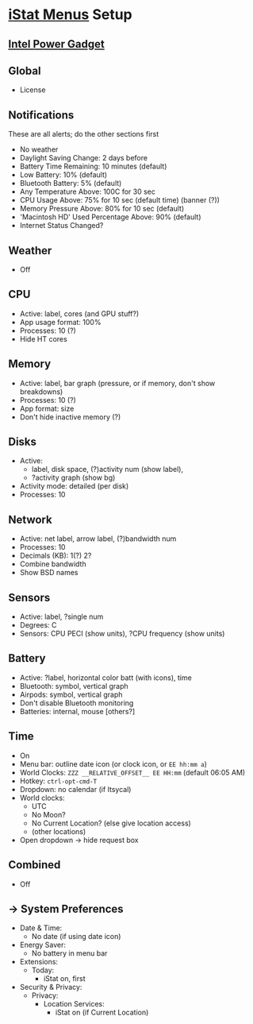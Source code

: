# [iStat Menus][istat] Setup

[istat]: https://bjango.com/mac/istatmenus/

## [Intel Power Gadget][intel-power-gadget]

[intel-power-gadget]: https://software.intel.com/content/www/us/en/develop/articles/intel-power-gadget.html

## Global

* License

## Notifications

These are all alerts; do the other sections first

* No weather
* Daylight Saving Change: 2 days before
* Battery Time Remaining: 10 minutes (default)
* Low Battery: 10% (default)
* Bluetooth Battery: 5% (default)
* Any Temperature Above: 100C for 30 sec
* CPU Usage Above: 75% for 10 sec (default time) (banner (?))
* Memory Pressure Above: 80% for 10 sec (default)
* 'Macintosh HD' Used Percentage Above: 90% (default)
* Internet Status Changed?

## Weather

* Off

## CPU

* Active: label, cores (and GPU stuff?)
* App usage format: 100%
* Processes: 10 (?)
* Hide HT cores

## Memory

* Active: label, bar graph (pressure, or if memory, don't show breakdowns)
* Processes: 10 (?)
* App format: size
* Don't hide inactive memory (?)

## Disks

* Active:
    * label, disk space, (?)activity num (show label),
    * ?activity graph (show bg)
* Activity mode: detailed (per disk)
* Processes: 10

## Network

* Active: net label, arrow label, (?)bandwidth num
* Processes: 10
* Decimals (KB): 1(?) 2?
* Combine bandwidth
* Show BSD names

## Sensors

* Active: label, ?single num
* Degrees: C
* Sensors: CPU PECI (show units), ?CPU frequency (show units)

## Battery

* Active: ?label, horizontal color batt (with icons), time
* Bluetooth: symbol, vertical graph
* Airpods: symbol, vertical graph
* Don't disable Bluetooth monitoring
* Batteries: internal, mouse [others?]

## Time

* On
* Menu bar: outline date icon (or clock icon, or `EE hh:mm a`)
* World Clocks: `ZZZ __RELATIVE_OFFSET__ EE HH:mm` (default 06:05 AM)
* Hotkey: `ctrl-opt-cmd-T`
* Dropdown: no calendar (if Itsycal)
* World clocks:
    * UTC
    * No Moon?
    * No Current Location? (else give location access)
    * (other locations)
* Open dropdown -> hide request box

## Combined

* Off

## -> System Preferences

* Date & Time:
    * No date (if using date icon)
* Energy Saver:
    * No battery in menu bar
* Extensions:
    * Today:
        * iStat on, first
* Security & Privacy:
    * Privacy:
        * Location Services:
            * iStat on (if Current Location)
